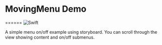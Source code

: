 #  MovingMenu Demo
======
![Swift](https://img.shields.io/badge/Swift-4.0-orange.svg)

A simple menu on/off example using storyboard.
You can scroll through the view showing content and on/off submenus.

